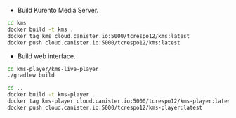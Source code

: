 * Build Kurento Media Server.
```bash
cd kms
docker build -t kms .
docker tag kms cloud.canister.io:5000/tcrespo12/kms:latest
docker push cloud.canister.io:5000/tcrespo12/kms:latest
```
* Build web interface.
```bash
cd kms-player/kms-live-player 
./gradlew build

cd ..
docker build -t kms-player .
docker tag kms-player cloud.canister.io:5000/tcrespo12/kms-player:latest
docker push cloud.canister.io:5000/tcrespo12/kms-player:latest 
```